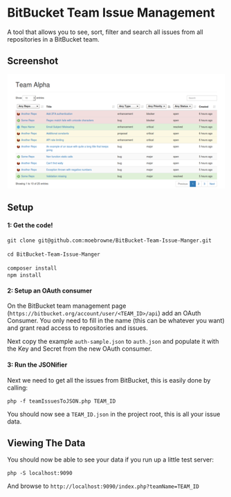 # BitBucket Team Issue Management

A tool that allows you to see, sort, filter and search all issues from all repositories in a BitBucket team.

## Screenshot

![An example of the BitBucket Team Issue Manager](screenshot.png)

## Setup

#### 1: Get the code!

```
git clone git@github.com:moebrowne/BitBucket-Team-Issue-Manger.git

cd BitBucket-Team-Issue-Manger

composer install
npm install
```
 
#### 2: Setup an OAuth consumer

On the BitBucket team management page (`https://bitbucket.org/account/user/<TEAM_ID>/api`) add an OAuth Consumer. You only need to fill in the name (this can be whatever you want) and grant read access to repositories and issues. 

Next copy the example `auth-sample.json` to `auth.json` and populate it with the Key and Secret from the new OAuth consumer.

#### 3: Run the JSONifier

Next we need to get all the issues from BitBucket, this is easily done by calling:

```
php -f teamIssuesToJSON.php TEAM_ID
```

You should now see a `TEAM_ID.json` in the project root, this is all your issue data.

## Viewing The Data

You should now be able to see your data if you run up a little test server:
 
```
php -S localhost:9090
```

And browse to `http://localhost:9090/index.php?teamName=TEAM_ID`
